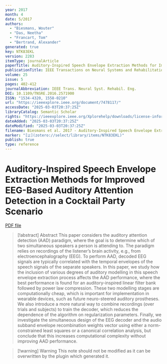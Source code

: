 ```yaml
---
year: 2017
month: 4
date: 5/2017
authors:
  - "Biesmans, Wouter"
  - "Das, Neetha"
  - "Francart, Tom"
  - "Bertrand, Alexander"
generated: true
key: NTK83EKL
version: 2283
itemType: journalArticle
paperTitle: Auditory-Inspired Speech Envelope Extraction Methods for Improved EEG-Based Auditory Attention Detection in a Cocktail Party Scenario
publicationTitle: IEEE Transactions on Neural Systems and Rehabilitation Engineering
volume: 25
issue: 5
pages: 402-412
journalAbbreviation: IEEE Trans. Neural Syst. Rehabil. Eng.
DOI: 10.1109/TNSRE.2016.2571900
ISSN: "1534-4320, 1558-0210"
url: "https://ieeexplore.ieee.org/document/7478117/"
accessDate: "2025-03-03T20:37:25Z"
libraryCatalog: Semantic Scholar
rights: "https://ieeexplore.ieee.org/Xplorehelp/downloads/license-information/IEEE.html"
dateAdded: "2025-03-03T20:37:25Z"
dateModified: "2025-03-03T20:37:25Z"
filename: Biesmans et al. 2017 - Auditory-Inspired Speech Envelope Extraction Methods for Improved EEG-Based Auditory Attention Detection in a Cocktail Party Scenario.pdf
marker: "[🇿](zotero://select/library/items/NTK83EKL)"
publish: true
type: reference
---
```

# Auditory-Inspired Speech Envelope Extraction Methods for Improved EEG-Based Auditory Attention Detection in a Cocktail Party Scenario

[PDF file](/Papers/PDFs/Biesmans%20et%20al.%202017%20-%20Auditory-Inspired%20Speech%20Envelope%20Extraction%20Methods%20for%20Improved%20EEG-Based%20Auditory%20Attention%20Detection%20in%20a%20Cocktail%20Party%20Scenario.pdf)

> [!abstract] Abstract
> This paper considers the auditory attention detection (AAD) paradigm, where the goal is to determine which of two simultaneous speakers a person is attending to. The paradigm relies on recordings of the listener’s brain activity, e.g., from electroencephalography (EEG). To perform AAD, decoded EEG signals are typically correlated with the temporal envelopes of the speech signals of the separate speakers. In this paper, we study how the inclusion of various degrees of auditory modelling in this speech envelope extraction process affects the AAD performance, where the best performance is found for an auditory-inspired linear filter bank followed by power law compression. These two modelling stages are computationally cheap, which is important for implementation in wearable devices, such as future neuro-steered auditory prostheses. We also introduce a more natural way to combine recordings (over trials and subjects) to train the decoder, which reduces the dependence of the algorithm on regularization parameters. Finally, we investigate the simultaneous design of the EEG decoder and the audio subband envelope recombination weights vector using either a norm-constrained least squares or a canonical correlation analysis, but conclude that this increases computational complexity without improving AAD performance.

>[!warning] Warning
> This note should not be modified as it can be overwritten by the plugin which generated it.

